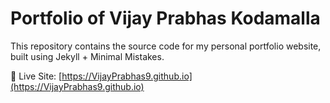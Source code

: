 # Portfolio of Vijay Prabhas Kodamalla

This repository contains the source code for my personal portfolio website, built using Jekyll + Minimal Mistakes.  

🔗 Live Site: [https://VijayPrabhas9.github.io](https://VijayPrabhas9.github.io)
